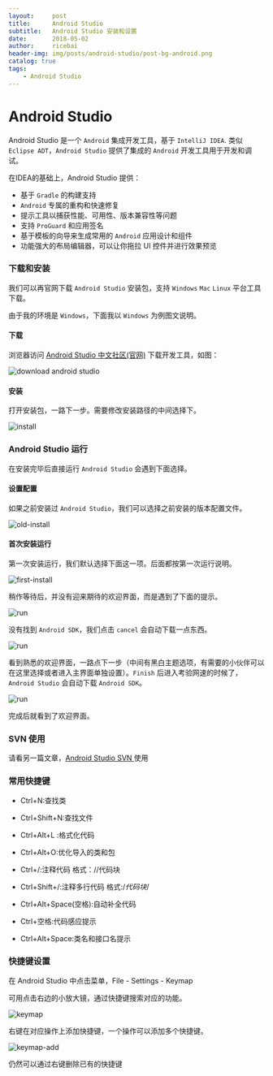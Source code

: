 ```yaml
---
layout:     post
title:      Android Studio
subtitle:   Android Studio 安装和设置
date:       2018-05-02
author:     ricebai
header-img: img/posts/android-studio/post-bg-android.png
catalog: true
tags:
    - Android Studio
---
```


# Android Studio

Android Studio 是一个 `Android` 集成开发工具，基于 `IntelliJ IDEA`. 类似 `Eclipse ADT`，`Android Studio` 提供了集成的 `Android` 开发工具用于开发和调试。

在IDEA的基础上，Android Studio 提供：
- 基于 `Gradle` 的构建支持
- `Android` 专属的重构和快速修复
- 提示工具以捕获性能、可用性、版本兼容性等问题
- 支持 `ProGuard` 和应用签名
- 基于模板的向导来生成常用的 `Android` 应用设计和组件
- 功能强大的布局编辑器，可以让你拖拉 UI 控件并进行效果预览

### 下载和安装

我们可以再官网下载 `Android Studio` 安装包，支持 `Windows` `Mac` `Linux` 平台工具下载。

由于我的环境是 `Windows`，下面我以 `Windows` 为例图文说明。

#### 下载

浏览器访问 [Android Studio 中文社区(官网)](http://www.android-studio.org) 下载开发工具，如图：

![download android studio](https://ricebai.github.io/img/posts/android-studio/as-download.jpg)

#### 安装

打开安装包，一路下一步。需要修改安装路径的中间选择下。

![install](https://ricebai.github.io/img/posts/android-studio/as-install.gif)

### Android Studio 运行

在安装完毕后直接运行 `Android Studio` 会遇到下面选择。

#### 设置配置

如果之前安装过 `Android Studio`，我们可以选择之前安装的版本配置文件。

![old-install](https://ricebai.github.io/img/posts/android-studio/as-install-old.jpg)

#### 首次安装运行

第一次安装运行，我们默认选择下面这一项。后面都按第一次运行说明。

![first-install](https://ricebai.github.io/img/posts/android-studio/as-install-first.jpg)

稍作等待后，并没有迎来期待的欢迎界面，而是遇到了下面的提示。

![run](https://ricebai.github.io/img/posts/android-studio/as-run.jpg)

没有找到 `Android SDK`，我们点击 `cancel` 会自动下载一点东西。

![run](https://ricebai.github.io/img/posts/android-studio/as-cancel.jpg)

看到熟悉的欢迎界面，一路点下一步（中间有黑白主题选项，有需要的小伙伴可以在这里选择或者进入主界面单独设置）。`Finish` 后进入考验网速的时候了，`Android Studio` 会自动下载 `Android SDK`。

![run](https://ricebai.github.io/img/posts/android-studio/as-start.gif)

完成后就看到了欢迎界面。

### SVN 使用

请看另一篇文章，[Android Studio SVN ](https://ricebai.github.io/2018/05/07/tortoise-svn/#android-studio-svn) 使用

### 常用快捷键

- Ctrl+N:查找类

- Ctrl+Shift+N:查找文件

- Ctrl+Alt+L :格式化代码

- Ctrl+Alt+O:优化导入的类和包

- Ctrl+/:注释代码 格式：//代码块

- Ctrl+Shift+/:注释多行代码 格式:/*代码块*/

- Ctrl+Alt+Space(空格):自动补全代码

- Ctrl+空格:代码感应提示

- Ctrl+Alt+Space:类名和接口名提示

### 快捷键设置

在 Android Studio 中点击菜单，File - Settings - Keymap

可用点击右边的小放大镜，通过快捷键搜索对应的功能。

![keymap](https://ricebai.github.io/img/posts/android-studio/as-keymap.jpg)

右键在对应操作上添加快捷键，一个操作可以添加多个快捷键。

![keymap-add](https://ricebai.github.io/img/posts/android-studio/as-keymap-add.jpg)

仍然可以通过右键删除已有的快捷键
